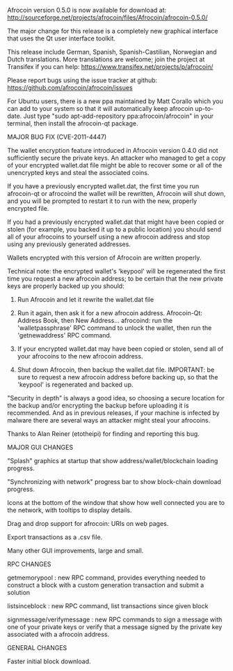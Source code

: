 Afrocoin version 0.5.0 is now available for download at:
http://sourceforge.net/projects/afrocoin/files/Afrocoin/afrocoin-0.5.0/

The major change for this release is a completely new graphical interface that uses the Qt user interface toolkit.

This release include German, Spanish, Spanish-Castilian, Norwegian and Dutch translations. More translations are welcome; join the project at Transifex if you can help:
https://www.transifex.net/projects/p/afrocoin/

Please report bugs using the issue tracker at github:
https://github.com/afrocoin/afrocoin/issues

For Ubuntu users, there is a new ppa maintained by Matt Corallo which you can add to your system so that it will automatically keep afrocoin up-to-date.  Just type "sudo apt-add-repository ppa:afrocoin/afrocoin" in your terminal, then install the afrocoin-qt package.

MAJOR BUG FIX  (CVE-2011-4447)

The wallet encryption feature introduced in Afrocoin version 0.4.0 did not sufficiently secure the private keys. An attacker who
managed to get a copy of your encrypted wallet.dat file might be able to recover some or all of the unencrypted keys and steal the
associated coins.

If you have a previously encrypted wallet.dat, the first time you run afrocoin-qt or afrocoind the wallet will be rewritten, Afrocoin will
shut down, and you will be prompted to restart it to run with the new, properly encrypted file.

If you had a previously encrypted wallet.dat that might have been copied or stolen (for example, you backed it up to a public
location) you should send all of your afrocoins to yourself using a new afrocoin address and stop using any previously generated addresses.

Wallets encrypted with this version of Afrocoin are written properly.

Technical note: the encrypted wallet's 'keypool' will be regenerated the first time you request a new afrocoin address; to be certain that the
new private keys are properly backed up you should:

1. Run Afrocoin and let it rewrite the wallet.dat file

2. Run it again, then ask it for a new afrocoin address.
Afrocoin-Qt: Address Book, then New Address...
afrocoind: run the 'walletpassphrase' RPC command to unlock the wallet,  then run the 'getnewaddress' RPC command.

3. If your encrypted wallet.dat may have been copied or stolen, send  all of your afrocoins to the new afrocoin address.

4. Shut down Afrocoin, then backup the wallet.dat file.
IMPORTANT: be sure to request a new afrocoin address before backing up, so that the 'keypool' is regenerated and backed up.

"Security in depth" is always a good idea, so choosing a secure location for the backup and/or encrypting the backup before uploading it is recommended. And as in previous releases, if your machine is infected by malware there are several ways an attacker might steal your afrocoins.

Thanks to Alan Reiner (etotheipi) for finding and reporting this bug.

MAJOR GUI CHANGES

"Splash" graphics at startup that show address/wallet/blockchain loading progress.

"Synchronizing with network" progress bar to show block-chain download progress.

Icons at the bottom of the window that show how well connected you are to the network, with tooltips to display details.

Drag and drop support for afrocoin: URIs on web pages.

Export transactions as a .csv file.

Many other GUI improvements, large and small.

RPC CHANGES

getmemorypool : new RPC command, provides everything needed to construct a block with a custom generation transaction and submit a solution

listsinceblock : new RPC command, list transactions since given block

signmessage/verifymessage : new RPC commands to sign a message with one of your private keys or verify that a message signed by the private key associated with a afrocoin address.

GENERAL CHANGES

Faster initial block download.

